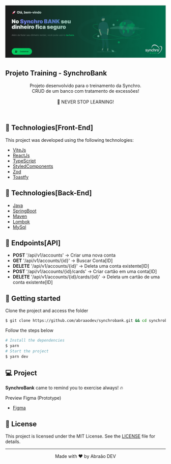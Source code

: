 <h1 align="center">
    <img alt="Capa do SynchroBank" title="Synchro Bank" src=".github/capa.png" />
</h1>

## Projeto Training - SynchroBank

<p align="center">
  <span>Projeto desenvolvido para o treinamento da Synchro.<br>
  CRUD de um banco com tratamento de excessões!
  
   <br>
   <br>
    🚀 NEVER STOP LEARNING!
  </span>
</p>

<br>

## 🧪 Technologies[Front-End]

This project was developed using the following technologies:

- [ViteJs](https://vitejs.dev/)
- [ReactJs](https://reactjs.org)
- [TypeScript](https://www.typescriptlang.org/)
- [StyledComponents](https://styled-components.com)
- [Zod](https://github.com/colinhacks/zod)
- [Toastfy](https://fkhadra.github.io/react-toastify/introduction)

## 🧪 Technologies[Back-End]

- [Java](https://www.java.com/pt-BR/)
- [SpringBoot](https://spring.io)
- [Maven](https://maven.apache.org)
- [Lombok](https://projectlombok.org)
- [MySql](https://www.mysql.com)

## 🎯 Endpoints[API]

- **POST** '/api/v1/accounts' -> Criar uma nova conta
- **GET** '/api/v1/accounts/{id}' -> Buscar Conta[ID]
- **DELETE** '/api/v1/accounts/{id}' -> Deleta uma conta existente[ID]
- **POST** '/api/v1/accounts/{id}/cards' -> Criar cartão em uma conta[ID]
- **DELETE** '/api/v1/accounts/{id}/cards/{id}' -> Deleta um cartão de uma conta existente[ID]

## 🚀 Getting started

Clone the project and access the folder

```zsh
$ git clone https://github.com/abraaodev/synchrobank.git && cd synchrobank
```

Follow the steps below

```zsh
# Install the dependencies
$ yarn
# Start the project
$ yarn dev
```

## 💻 Project

**SynchroBank** came to remind you to exercise always! 🔥 <br>

Preview Figma (Prototype)

- [Figma](https://www.figma.com/file/Vnfcci5Y21KCB3cIedn9lZ/Projeto-Synchro-Bank?node-id=3%3A2)

## 📝 License

This project is licensed under the MIT License. See the [LICENSE](LICENSE.md) file for details.

---

<p align="center">Made with ❤️ by Abraão DEV</p>
